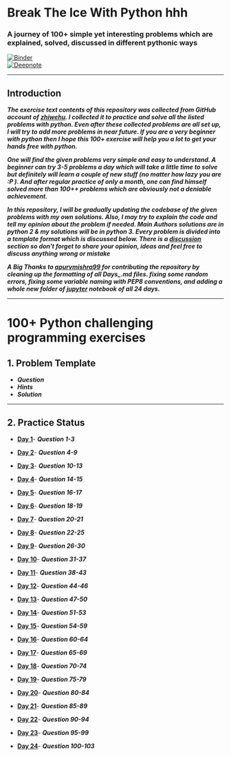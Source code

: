 # Break The Ice With Python hhh

### A journey of 100+ simple yet interesting problems which are explained, solved, discussed in different pythonic ways

[![Binder](https://mybinder.org/badge_logo.svg)](https://mybinder.org/v2/gh/darkprinx/100-plus-Python-programming-exercises-extended/master?filepath=notebooks%2F)<br>
[![Deepnote](https://deepnote.com/buttons/try-in-a-jupyter-notebook.svg
)](https://deepnote.com/launch?url=https%3A%2F%2Fgithub.com%2Fdarkprinx%2F100-plus-Python-programming-exercises-extended%2Fblob%2Fmaster%2Fnotebooks%2FDay_01.ipynb)

---------------------
##	Introduction 

***The exercise text contents of this repository was collected from GitHub account of [zhiwehu](https://github.com/zhiwehu/Python-programming-exercises). I collected it to practice and solve all the listed problems with python. Even after these collected problems are all set up, I will try to add more problems in near future. If you are a very beginner with python then I hope this 100+ exercise will help you a lot to get your hands free with python.***

***One will find the given problems very simple and easy to understand. A beginner can try 3-5 problems a day which will take a little time to solve but definitely will learn a couple of new stuff (no matter how lazy you are :P ). And after regular practice of only a month, one can find himself solved more than 100++ problems which are obviously not a deniable achievement.***

***In this repository, I will be gradually updating the codebase of the given problems with my own solutions. Also, I may try to explain the code and tell my opinion about the problem if needed. Main Authors solutions are in python 2 & my solutions will be in python 3. Every problem is divided into a template format which is discussed below. There is a [discussion](https://github.com/darkprinx/100-plus-Python-programming-exercises-extended/issues/3) section so don't forget to share your opinion, ideas and feel free to discuss anything wrong or mistake***

***A Big Thanks to [apurvmishra99](https://github.com/apurvmishra99) for contributing the repository by cleaning up the formatting of all Days_.md files. fixing some random errors, fixing some variable naming with PEP8 conventions, and adding a whole new folder of [jupyter](https://github.com/darkprinx/100-plus-Python-programming-exercises-extended/tree/master/notebooks) notebook of all 24 days.***

----------------

# 100+ Python challenging programming exercises


## 1. Problem Template

* ***Question***
* ***Hints***
* ***Solution***

-----------------

## 2. Practice Status

* **[Day 1](https://github.com/darkprinx/100-plus-Python-programming-exercises-extended/blob/master/Status/Day%201.md "Day 1 Status")**- ***Question 1-3***

* **[Day 2](https://github.com/darkprinx/100-plus-Python-programming-exercises-extended/blob/master/Status/Day%202.md "Day 2 Status")**- ***Question 4-9***

* **[Day 3](https://github.com/darkprinx/100-plus-Python-programming-exercises-extended/blob/master/Status/Day%203.md "Day 3 Status")**- ***Question 10-13***


* **[Day 4](https://github.com/darkprinx/100-plus-Python-programming-exercises-extended/blob/master/Status/Day%204.md "Day 4 Status")**- ***Question 14-15***


* **[Day 5](https://github.com/darkprinx/100-plus-Python-programming-exercises-extended/blob/master/Status/Day%205.md "Day 5 Status")**- ***Question 16-17***


* **[Day 6](https://github.com/darkprinx/100-plus-Python-programming-exercises-extended/blob/master/Status/Day%206.md "Day 6 Status")**- ***Question 18-19***

* **[Day 7](https://github.com/darkprinx/100-plus-Python-programming-exercises-extended/blob/master/Status/Day%207.md "Day 7 Status")**- ***Question 20-21***


* **[Day 8](https://github.com/darkprinx/100-plus-Python-programming-exercises-extended/blob/master/Status/Day%208.md "Day 8 Status")**- ***Question 22-25***


* **[Day 9](https://github.com/darkprinx/100-plus-Python-programming-exercises-extended/blob/master/Status/Day%209.md "Day 9 Status")**- ***Question 26-30***


* **[Day 10](https://github.com/darkprinx/100-plus-Python-programming-exercises-extended/blob/master/Status/Day_10.md "Day 10 Status")**- ***Question 31-37***

* **[Day 11](https://github.com/darkprinx/100-plus-Python-programming-exercises-extended/blob/master/Status/Day_11.md "Day 11 Status")**- ***Question 38-43***

* **[Day 12](https://github.com/darkprinx/100-plus-Python-programming-exercises-extended/blob/master/Status/Day_12.md "Day 12 Status")**- ***Question 44-46***


* **[Day 13](https://github.com/darkprinx/100-plus-Python-programming-exercises-extended/blob/master/Status/Day_13.md "Day 13 Status")**- ***Question 47-50***


* **[Day 14](https://github.com/darkprinx/100-plus-Python-programming-exercises-extended/blob/master/Status/Day_14.md "Day 14 Status")**- ***Question 51-53***

* **[Day 15](https://github.com/darkprinx/100-plus-Python-programming-exercises-extended/blob/master/Status/Day_15.md "Day 15 Status")**- ***Question 54-59***

* **[Day 16](https://github.com/darkprinx/100-plus-Python-programming-exercises-extended/blob/master/Status/Day_16.md "Day 16 Status")**- ***Question 60-64***


* **[Day 17](https://github.com/darkprinx/100-plus-Python-programming-exercises-extended/blob/master/Status/Day_17.md "Day 17 Status")**- ***Question 65-69***


* **[Day 18](https://github.com/darkprinx/100-plus-Python-programming-exercises-extended/blob/master/Status/Day_18.md "Day 18 Status")**- ***Question 70-74***


* **[Day 19](https://github.com/darkprinx/100-plus-Python-programming-exercises-extended/blob/master/Status/Day_19.md "Day 19 Status")**- ***Question 75-79***


* **[Day 20](https://github.com/darkprinx/100-plus-Python-programming-exercises-extended/blob/master/Status/Day_20.md "Day 20 Status")**- ***Question 80-84***

* **[Day 21](https://github.com/darkprinx/100-plus-Python-programming-exercises-extended/blob/master/Status/Day_21.md "Day 21 Status")**- ***Question 85-89***

* **[Day 22](https://github.com/darkprinx/100-plus-Python-programming-exercises-extended/blob/master/Status/Day_22.md "Day 22 Status")**- ***Question 90-94***

* **[Day 23](https://github.com/darkprinx/100-plus-Python-programming-exercises-extended/blob/master/Status/Day_23.md "Day 23 Status")**- ***Question 95-99***

* **[Day 24](https://github.com/darkprinx/100-plus-Python-programming-exercises-extended/blob/master/Status/Day_24.md "Day 24 Status")**- ***Question 100-103***


